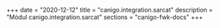 +++
date        = "2020-12-12"
title       = "canigo.integration.sarcat"
description = "Mòdul canigo.integration.sarcat"
sections    = "canigo-fwk-docs"
+++